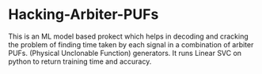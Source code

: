 # Hacking-Arbiter-PUFs
This is an ML model based prokect which helps in decoding and cracking the problem of finding
time taken by each signal in a combination of arbiter PUFs. (Physical Unclonable Function) generators.
It runs Linear SVC on python to return training time and accuracy.
